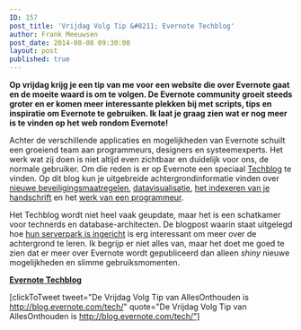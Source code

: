 ```yaml
---
ID: 157
post_title: 'Vrijdag Volg Tip &#8211; Evernote Techblog'
author: Frank Meeuwsen
post_date: 2014-08-08 09:30:00
layout: post
published: true
---
```

<strong>Op vrijdag krijg je een tip van me voor een website die over Evernote gaat en de moeite waard is om te volgen. De Evernote community groeit steeds groter en er komen meer interessante plekken bij met scripts, tips en inspiratie om Evernote te gebruiken. Ik laat je graag zien wat er nog meer is te vinden op het web rondom Evernote!</strong>

<!--more-->

Achter de verschillende applicaties en mogelijkheden van Evernote schuilt een groeiend team aan programmeurs, designers en systeemexperts. Het werk wat zij doen is niet altijd even zichtbaar en duidelijk voor ons, de normale gebruiker. Om die reden is er op Evernote een speciaal <a href="http://blog.evernote.com/tech/">Techblog</a> te vinden. Op dit blog kun je uitgebreide achtergrondinformatie vinden over <a href="http://blog.evernote.com/tech/2014/06/24/evernote-new-security-capabilities/">nieuwe beveiligingsmaatregelen</a>, <a href="http://blog.evernote.com/tech/2014/04/28/dashboarding-with-open-source-tools/">datavisualisatie</a>, <a href="http://blog.evernote.com/tech/2014/04/16/indexing-handwritten-images-from-latin-to-cjk/">het indexeren van je handschrift</a> en het <a href="http://blog.evernote.com/tech/2014/06/19/inside-evernote-kevin-fahy/">werk van een programmeur</a>.

Het Techblog wordt niet heel vaak geupdate, maar het is een schatkamer voor technerds en database-architecten. De blogpost waarin staat uitgelegd hoe <a href="http://blog.evernote.com/tech/2011/05/17/architectural-digest/">hun serverpark is ingericht</a> is erg interessant om meer over de achtergrond te leren. Ik begrijp er niet alles van, maar het doet me goed te zien dat er meer over Evernote wordt gepubliceerd dan alleen <em>shiny</em> nieuwe mogelijkheden en slimme gebruiksmomenten.

<strong><a href="http://blog.evernote.com/tech/">Evernote Techblog</a></strong>

[clickToTweet tweet="De Vrijdag Volg Tip van AllesOnthouden is http://blog.evernote.com/tech/" quote="De Vrijdag Volg Tip van AllesOnthouden is http://blog.evernote.com/tech/"]
